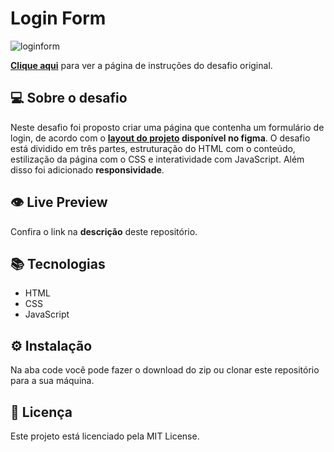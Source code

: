 # Login Form

![loginform](https://user-images.githubusercontent.com/83771792/228874275-8eee901f-f6be-49d7-b8d4-b7a45d38e527.png)


**[Clique aqui](https://efficient-sloth-d85.notion.site/Desafio-Login-Form-CSS-a10caea5a183494e97eb9ce4f33536b3)** para ver a página de instruções do desafio original.

## 💻 Sobre o desafio

Neste desafio foi proposto criar uma página que contenha um formulário de login, de acordo com o **[layout do projeto](https://www.figma.com/file/SX8XFyC5fAY09ai8Oykz0T/DD-%2F-Login-Form---CSS/duplicate) disponível no figma**. O desafio está dividido em três partes, estruturação do HTML com o conteúdo, estilização da página com o CSS e interatividade com JavaScript. Além disso foi adicionado **responsividade**.

## 👁️ Live Preview

Confira o link na **descrição** deste repositório.

## 📚 Tecnologias

- HTML
- CSS
- JavaScript

## ⚙️ Instalação

Na aba code você pode fazer o download do zip ou clonar este repositório para a sua máquina.

## 📄 Licença

Este projeto está licenciado pela MIT License.

